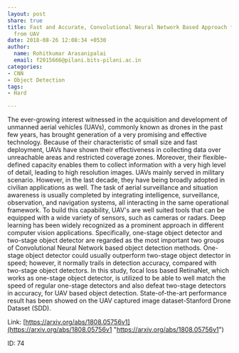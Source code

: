 ```yaml
---
layout: post
share: true
title: Fast and Accurate, Convolutional Neural Network Based Approach for Object Detection
  from UAV
date: 2018-08-26 12:08:34 +0530
author:
  name: Rohitkumar Arasanipalai
  email: f2015666@pilani.bits-pilani.ac.in
categories:
- CNN
- Object Detection
tags:
- Hard

---
```

The ever-growing interest witnessed in the acquisition and development of unmanned aerial vehicles (UAVs), commonly known as drones in the past few years, has brought generation of a very promising and effective technology. Because of their characteristic of small size and fast deployment, UAVs have shown their effectiveness in collecting data over unreachable areas and restricted coverage zones. Moreover, their flexible-defined capacity enables them to collect information with a very high level of detail, leading to high resolution images. UAVs mainly served in military scenario. However, in the last decade, they have being broadly adopted in civilian applications as well. The task of aerial surveillance and situation awareness is usually completed by integrating intelligence, surveillance, observation, and navigation systems, all interacting in the same operational framework. To build this capability, UAV's are well suited tools that can be equipped with a wide variety of sensors, such as cameras or radars. Deep learning has been widely recognized as a prominent approach in different computer vision applications. Specifically, one-stage object detector and two-stage object detector are regarded as the most important two groups of Convolutional Neural Network based object detection methods. One-stage object detector could usually outperform two-stage object detector in speed; however, it normally trails in detection accuracy, compared with two-stage object detectors. In this study, focal loss based RetinaNet, which works as one-stage object detector, is utilized to be able to well match the speed of regular one-stage detectors and also defeat two-stage detectors in accuracy, for UAV based object detection. State-of-the-art performance result has been showed on the UAV captured image dataset-Stanford Drone Dataset (SDD).

Link: [https://arxiv.org/abs/1808.05756v1](https://arxiv.org/abs/1808.05756v1 "https://arxiv.org/abs/1808.05756v1")

ID: 74